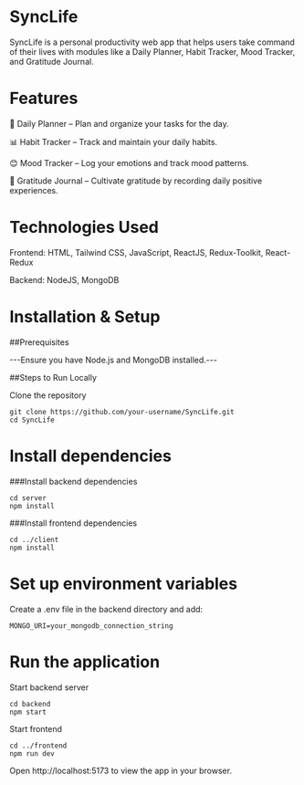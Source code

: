 # SyncLife

SyncLife is a personal productivity web app that helps users take command of their lives with modules like a Daily Planner, Habit Tracker, Mood Tracker, and Gratitude Journal.

# Features

📅 Daily Planner – Plan and organize your tasks for the day.

📊 Habit Tracker – Track and maintain your daily habits.

😊 Mood Tracker – Log your emotions and track mood patterns.

🙏 Gratitude Journal – Cultivate gratitude by recording daily positive experiences.

# Technologies Used

Frontend: HTML, Tailwind CSS, JavaScript, ReactJS, Redux-Toolkit, React-Redux

Backend: NodeJS, MongoDB

# Installation & Setup

##Prerequisites

---Ensure you have Node.js and MongoDB installed.---

##Steps to Run Locally

Clone the repository

    git clone https://github.com/your-username/SyncLife.git
    cd SyncLife

# Install dependencies

###Install backend dependencies

    cd server
    npm install

###Install frontend dependencies 

    cd ../client
    npm install

# Set up environment variables

Create a .env file in the backend directory and add:

    MONGO_URI=your_mongodb_connection_string

# Run the application

Start backend server
    
    cd backend
    npm start

Start frontend

    cd ../frontend
    npm run dev

Open http://localhost:5173 to view the app in your browser.


